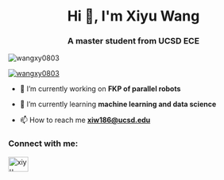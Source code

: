 <h1 align="center">Hi 👋, I'm Xiyu Wang</h1>
<h3 align="center">A master student from UCSD ECE</h3>

<p align="left"> <img src="https://komarev.com/ghpvc/?username=wangxy0803&label=Profile%20views&color=0e75b6&style=flat" alt="wangxy0803" /> </p>

<p align="left"> <a href="https://github.com/ryo-ma/github-profile-trophy"><img src="https://github-profile-trophy.vercel.app/?username=wangxy0803" alt="wangxy0803" /></a> </p>

- 🔭 I’m currently working on **FKP of parallel robots**

- 🌱 I’m currently learning **machine learning and data science**

- 📫 How to reach me **xiw186@ucsd.edu**

<h3 align="left">Connect with me:</h3>
<p align="left">
<a href="https://linkedin.com/in/xiyu wang" target="blank"><img align="center" src="https://raw.githubusercontent.com/rahuldkjain/github-profile-readme-generator/master/src/images/icons/Social/linked-in-alt.svg" alt="xiyu wang" height="30" width="40" /></a>
</p>

